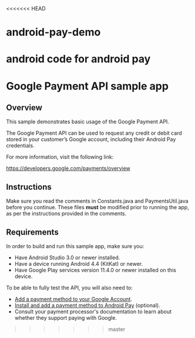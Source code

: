 <<<<<<< HEAD
# android-pay-demo
android code for android pay
=======
# Google Payment API sample app

## Overview
This sample demonstrates basic usage of the Google Payment API.

The Google Payment API can be used to request any credit or debit card stored in
your customer’s Google account, including their Android Pay credentials.

For more information, visit the following link:

https://developers.google.com/payments/overview

## Instructions

Make sure you read the comments in Constants.java and PaymentsUtil.java before
you continue. These files **must** be modified prior to running the app, as per
the instructions provided in the comments.

## Requirements

In order to build and run this sample app, make sure you:

-   Have Android Studio 3.0 or newer installed.
-   Have a device running Android 4.4 (KitKat) or newer.
-   Have Google Play services version 11.4.0 or newer installed on this device.

To be able to fully test the API, you will also need to:

-   [Add a payment method to your Google Account](https://support.google.com/payments/answer/6220309).
-   [Install and add a payment method to Android Pay](https://support.google.com/androidpay/answer/6289372) (optional).
-   Consult your payment processor's documentation to learn about whether they support paying with Google.
>>>>>>> master
